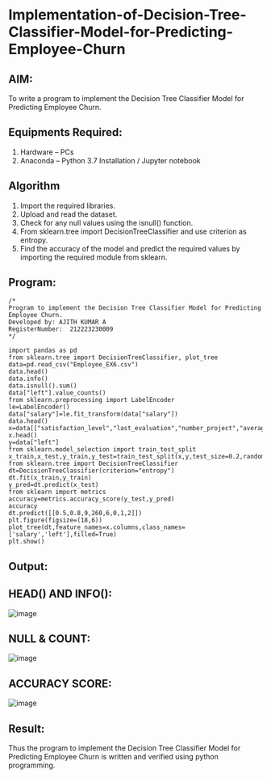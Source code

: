 # Implementation-of-Decision-Tree-Classifier-Model-for-Predicting-Employee-Churn

## AIM:
To write a program to implement the Decision Tree Classifier Model for Predicting Employee Churn.

## Equipments Required:
1. Hardware – PCs
2. Anaconda – Python 3.7 Installation / Jupyter notebook

## Algorithm
1. Import the required libraries.
2. Upload and read the dataset.
3. Check for any null values using the isnull() function.
4. From sklearn.tree import DecisionTreeClassifier and use criterion as entropy.
5. Find the accuracy of the model and predict the required values by importing the required module from sklearn.
 

## Program:
```
/*
Program to implement the Decision Tree Classifier Model for Predicting Employee Churn.
Developed by: AJITH KUMAR A
RegisterNumber:  212223230009
*/
```
~~~
import pandas as pd
from sklearn.tree import DecisionTreeClassifier, plot_tree
data=pd.read_csv("Employee_EX6.csv")
data.head()
data.info()
data.isnull().sum()
data["left"].value_counts()
from sklearn.preprocessing import LabelEncoder
le=LabelEncoder()
data["salary"]=le.fit_transform(data["salary"])
data.head()
x=data[["satisfaction_level","last_evaluation","number_project","average_montly_hours","time_spend_company","Work_accident","promotion_last_5years","salary"]]
x.head()
y=data["left"]
from sklearn.model_selection import train_test_split
x_train,x_test,y_train,y_test=train_test_split(x,y,test_size=0.2,random_state=100)
from sklearn.tree import DecisionTreeClassifier
dt=DecisionTreeClassifier(criterion="entropy")
dt.fit(x_train,y_train)
y_pred=dt.predict(x_test)
from sklearn import metrics
accuracy=metrics.accuracy_score(y_test,y_pred)
accuracy
dt.predict([[0.5,0.8,9,260,6,0,1,2]])
plt.figure(figsize=(18,6))
plot_tree(dt,feature_names=x.columns,class_names=['salary','left'],filled=True)
plt.show()
~~~

## Output:
## HEAD() AND INFO():
![image](https://github.com/RakshithaK11/Implementation-of-Decision-Tree-Classifier-Model-for-Predicting-Employee-Churn/assets/139336455/1132d426-e31c-42f9-9b00-19d4e1243f74)
## NULL & COUNT:
![image](https://github.com/RakshithaK11/Implementation-of-Decision-Tree-Classifier-Model-for-Predicting-Employee-Churn/assets/139336455/cbc2f4ca-be69-48c5-8501-86f7cbe26a28)

## ACCURACY SCORE:
![image](https://github.com/RakshithaK11/Implementation-of-Decision-Tree-Classifier-Model-for-Predicting-Employee-Churn/assets/139336455/0ace7f54-8162-4a9d-ad11-a7b0f3d657c7)



## Result:
Thus the program to implement the  Decision Tree Classifier Model for Predicting Employee Churn is written and verified using python programming.
